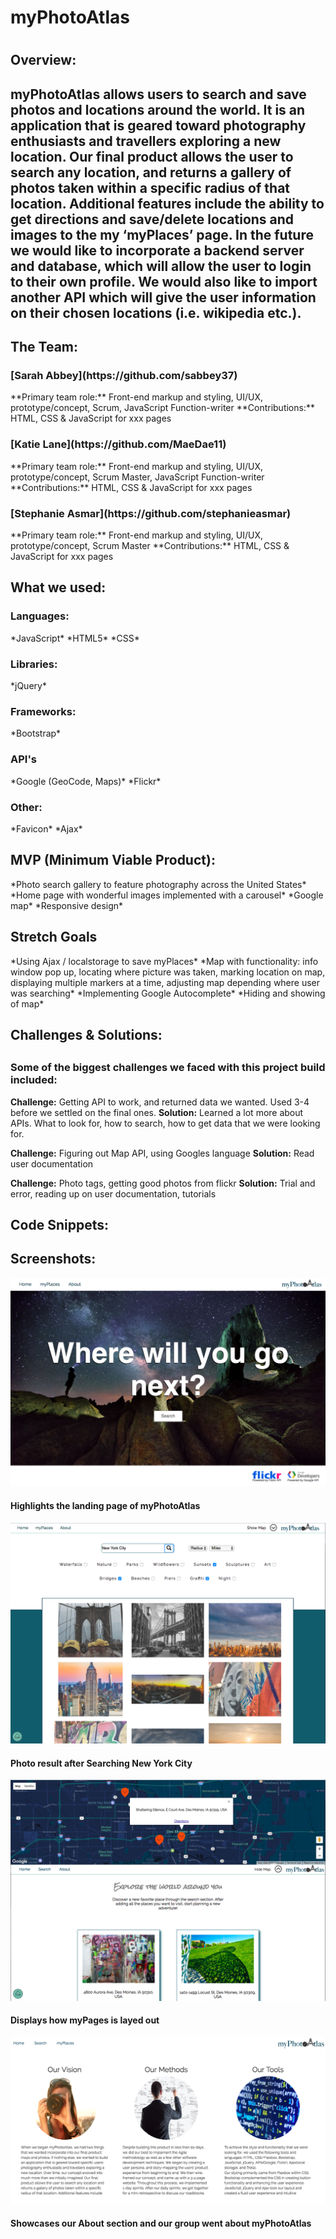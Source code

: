 <h1>myPhotoAtlas<h1>


<h2>Overview:<h2>
myPhotoAtlas allows users to search and save photos and locations around the world. It is an application that is geared toward photography enthusiasts and travellers exploring a new location. Our final product allows the user to search any location, and returns a gallery of photos taken within a specific radius of that location. Additional features include the ability to get directions and save/delete locations and images to the my ‘myPlaces’ page. In the future we would like to incorporate a backend server and database, which will allow the user to login to their own profile. We would also like to import another API which will give the user information on their chosen locations (i.e. wikipedia etc.).


<h2>The Team:</h2>

<h3>[Sarah Abbey](https://github.com/sabbey37)</h3>
**Primary team role:** Front-end markup and styling, UI/UX, prototype/concept, Scrum, JavaScript Function-writer
**Contributions:** HTML, CSS & JavaScript for xxx pages

<h3>[Katie Lane](https://github.com/MaeDae11)</h3>
**Primary team role:** Front-end markup and styling, UI/UX, prototype/concept, Scrum Master, JavaScript Function-writer
**Contributions:** HTML, CSS & JavaScript for xxx pages

<h3>[Stephanie Asmar](https://github.com/stephanieasmar)</h3>
**Primary team role:** Front-end markup and styling, UI/UX, prototype/concept, Scrum Master
**Contributions:** HTML, CSS & JavaScript for xxx pages


<h2>What we used:</h3>
<h3>Languages:</h3>
*JavaScript*
*HTML5*
*CSS*

<h3>Libraries:</h3>
*jQuery*

<h3>Frameworks:</h3>
*Bootstrap*

<h3>API's</h3>
*Google (GeoCode, Maps)*
*Flickr*

<h3>Other:</h3>
*Favicon*
*Ajax*


<h2>MVP (Minimum Viable Product):</h2>
*Photo search gallery to feature photography across the United States*
*Home page with wonderful images implemented with a carousel*
*Google map*
*Responsive design*


<h2>Stretch Goals</h2>
*Using Ajax / localstorage to save myPlaces*
*Map with functionality: info window pop up, locating where picture was taken, marking location on map, displaying multiple markers at a time, adjusting map depending where user was searching*
*Implementing Google Autocomplete*
*Hiding and showing of map*


<h2>Challenges & Solutions:<h2>
<h3>Some of the biggest challenges we faced with this project build included:</h2>

**Challenge:** Getting API to work, and returned data we wanted. Used 3-4 before we settled on the final ones.
**Solution:** Learned a lot more about APIs. What to look for, how to search, how to get data that we were looking for. 

**Challenge:** Figuring out Map API, using Googles language
**Solution:** Read user documentation

**Challenge:** Photo tags, getting good photos from flickr
**Solution:** Trial and error, reading up on user documentation, tutorials


<h2>Code Snippets:</h2>





<h2>Screenshots:</h2>
<img src="resources/images/landingpage.png" alt="Landing Page with star filled night">
<h4>Highlights the landing page of myPhotoAtlas</h4>
<img src="resources/images/searchresult.png" alt="displaying search result of NYC and pictures">
<h4>Photo result after Searching New York City</h4>
<img src="resources/images/myPages.png" alt="myPages screenshot">
<h4>Displays how myPages is layed out</h4>
<img src="resources/images/about.png" alt="About Landing Page">
<h4>Showcases our About section and our group went about myPhotoAtlas</h4>

       